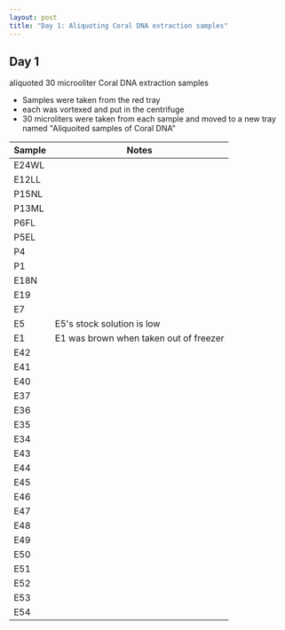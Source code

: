 ```yaml
---
layout: post
title: "Day 1: Aliquoting Coral DNA extraction samples"
---
```


## Day 1

aliquoted 30 microoliter Coral DNA extraction samples

- Samples were taken from the red tray
- each was vortexed and put in the centrifuge
- 30 microliters were taken from each sample and moved to a new tray named "Aliquoited samples of Coral DNA"

Sample|Notes
--|--
E24WL|
E12LL|
P15NL|
P13ML|
P6FL|
P5EL|
P4|
P1|
E18N|
E19|
E7|
E5| E5's stock solution is low
E1|E1 was brown when taken out of freezer 
E42|
E41|
E40|
E37|
E36|
E35|
E34|
E43|
E44|
E45|
E46|
E47|
E48|
E49|
E50|
E51|
E52|
E53|
E54|